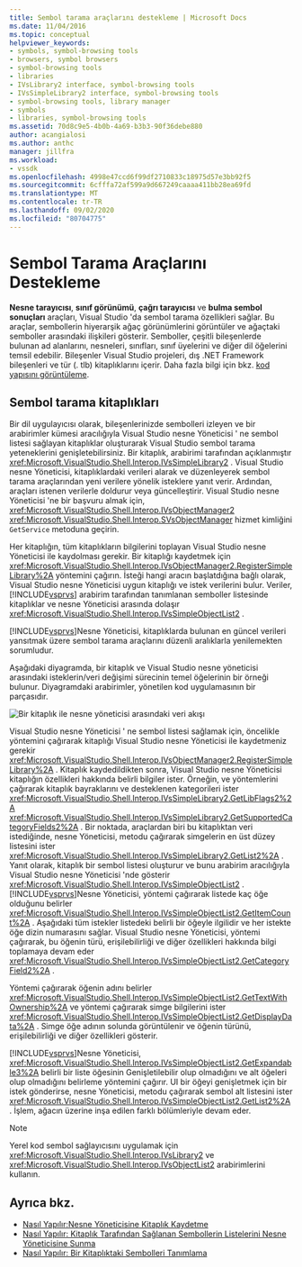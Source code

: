 ```yaml
---
title: Sembol tarama araçlarını destekleme | Microsoft Docs
ms.date: 11/04/2016
ms.topic: conceptual
helpviewer_keywords:
- symbols, symbol-browsing tools
- browsers, symbol browsers
- symbol-browsing tools
- libraries
- IVsLibrary2 interface, symbol-browsing tools
- IVsSimpleLibrary2 interface, symbol-browsing tools
- symbol-browsing tools, library manager
- symbols
- libraries, symbol-browsing tools
ms.assetid: 70d8c9e5-4b0b-4a69-b3b3-90f36debe880
author: acangialosi
ms.author: anthc
manager: jillfra
ms.workload:
- vssdk
ms.openlocfilehash: 4998e47ccd6f99df2710833c18975d57e3bb92f5
ms.sourcegitcommit: 6cfffa72af599a9d667249caaaa411bb28ea69fd
ms.translationtype: MT
ms.contentlocale: tr-TR
ms.lasthandoff: 09/02/2020
ms.locfileid: "80704775"
---
```

# <a name="supporting-symbol-browsing-tools"></a>Sembol Tarama Araçlarını Destekleme
**Nesne tarayıcısı**, **sınıf görünümü**, **çağrı tarayıcısı** ve **bulma sembol sonuçları** araçları, Visual Studio 'da sembol tarama özellikleri sağlar. Bu araçlar, sembollerin hiyerarşik ağaç görünümlerini görüntüler ve ağaçtaki semboller arasındaki ilişkileri gösterir. Semboller, çeşitli bileşenlerde bulunan ad alanlarını, nesneleri, sınıfları, sınıf üyelerini ve diğer dil öğelerini temsil edebilir. Bileşenler Visual Studio projeleri, dış .NET Framework bileşenleri ve tür (. tlb) kitaplıklarını içerir. Daha fazla bilgi için bkz. [kod yapısını görüntüleme](../../ide/viewing-the-structure-of-code.md).

## <a name="symbol-browsing-libraries"></a>Sembol tarama kitaplıkları
 Bir dil uygulayıcısı olarak, bileşenlerinizde sembolleri izleyen ve bir arabirimler kümesi aracılığıyla Visual Studio nesne Yöneticisi ' ne sembol listesi sağlayan kitaplıklar oluşturarak Visual Studio sembol tarama yeteneklerini genişletebilirsiniz. Bir kitaplık, arabirimi tarafından açıklanmıştır <xref:Microsoft.VisualStudio.Shell.Interop.IVsSimpleLibrary2> . Visual Studio nesne Yöneticisi, kitaplıklardaki verileri alarak ve düzenleyerek sembol tarama araçlarından yeni verilere yönelik isteklere yanıt verir. Ardından, araçları istenen verilerle doldurur veya güncelleştirir. Visual Studio nesne Yöneticisi 'ne bir başvuru almak için, <xref:Microsoft.VisualStudio.Shell.Interop.IVsObjectManager2> <xref:Microsoft.VisualStudio.Shell.Interop.SVsObjectManager> hizmet kimliğini `GetService` metoduna geçirin.

 Her kitaplığın, tüm kitaplıkların bilgilerini toplayan Visual Studio nesne Yöneticisi ile kaydolması gerekir. Bir kitaplığı kaydetmek için <xref:Microsoft.VisualStudio.Shell.Interop.IVsObjectManager2.RegisterSimpleLibrary%2A> yöntemini çağırın. İsteği hangi aracın başlatdığına bağlı olarak, Visual Studio nesne Yöneticisi uygun kitaplığı ve istek verilerini bulur. Veriler, [!INCLUDE[vsprvs](../../code-quality/includes/vsprvs_md.md)] arabirim tarafından tanımlanan semboller listesinde kitaplıklar ve nesne Yöneticisi arasında dolaşır <xref:Microsoft.VisualStudio.Shell.Interop.IVsSimpleObjectList2> .

 [!INCLUDE[vsprvs](../../code-quality/includes/vsprvs_md.md)]Nesne Yöneticisi, kitaplıklarda bulunan en güncel verileri yansıtmak üzere sembol tarama araçlarını düzenli aralıklarla yenilemekten sorumludur.

 Aşağıdaki diyagramda, bir kitaplık ve Visual Studio nesne yöneticisi arasındaki isteklerin/veri değişimi sürecinin temel öğelerinin bir örneği bulunur. Diyagramdaki arabirimler, yönetilen kod uygulamasının bir parçasıdır.

 ![Bir kitaplık ile nesne yöneticisi arasındaki veri akışı](../../extensibility/internals/media/callbrowserdiagram.gif "CallBrowserDiagram")

 Visual Studio nesne Yöneticisi ' ne sembol listesi sağlamak için, öncelikle yöntemini çağırarak kitaplığı Visual Studio nesne Yöneticisi ile kaydetmeniz gerekir <xref:Microsoft.VisualStudio.Shell.Interop.IVsObjectManager2.RegisterSimpleLibrary%2A> . Kitaplık kaydedildikten sonra, Visual Studio nesne Yöneticisi kitaplığın özellikleri hakkında belirli bilgiler ister. Örneğin, ve yöntemlerini çağırarak kitaplık bayraklarını ve desteklenen kategorileri ister <xref:Microsoft.VisualStudio.Shell.Interop.IVsSimpleLibrary2.GetLibFlags2%2A> <xref:Microsoft.VisualStudio.Shell.Interop.IVsSimpleLibrary2.GetSupportedCategoryFields2%2A> . Bir noktada, araçlardan biri bu kitaplıktan veri istediğinde, nesne Yöneticisi, metodu çağırarak simgelerin en üst düzey listesini ister <xref:Microsoft.VisualStudio.Shell.Interop.IVsSimpleLibrary2.GetList2%2A> . Yanıt olarak, kitaplık bir sembol listesi oluşturur ve bunu arabirim aracılığıyla Visual Studio nesne Yöneticisi 'nde gösterir <xref:Microsoft.VisualStudio.Shell.Interop.IVsSimpleObjectList2> . [!INCLUDE[vsprvs](../../code-quality/includes/vsprvs_md.md)]Nesne Yöneticisi, yöntemi çağırarak listede kaç öğe olduğunu belirler <xref:Microsoft.VisualStudio.Shell.Interop.IVsSimpleObjectList2.GetItemCount%2A> . Aşağıdaki tüm istekler listedeki belirli bir öğeyle ilgilidir ve her istekte öğe dizin numarasını sağlar. Visual Studio nesne Yöneticisi, yöntemi çağırarak, bu öğenin türü, erişilebilirliği ve diğer özellikleri hakkında bilgi toplamaya devam eder <xref:Microsoft.VisualStudio.Shell.Interop.IVsSimpleObjectList2.GetCategoryField2%2A> .

 Yöntemi çağırarak öğenin adını belirler <xref:Microsoft.VisualStudio.Shell.Interop.IVsSimpleObjectList2.GetTextWithOwnership%2A> ve yöntemi çağırarak simge bilgilerini ister <xref:Microsoft.VisualStudio.Shell.Interop.IVsSimpleObjectList2.GetDisplayData%2A> . Simge öğe adının solunda görüntülenir ve öğenin türünü, erişilebilirliği ve diğer özellikleri gösterir.

 [!INCLUDE[vsprvs](../../code-quality/includes/vsprvs_md.md)]Nesne Yöneticisi, <xref:Microsoft.VisualStudio.Shell.Interop.IVsSimpleObjectList2.GetExpandable3%2A> belirli bir liste öğesinin Genişletilebilir olup olmadığını ve alt öğeleri olup olmadığını belirleme yöntemini çağırır. UI bir öğeyi genişletmek için bir istek gönderirse, nesne Yöneticisi, metodu çağırarak sembol alt listesini ister <xref:Microsoft.VisualStudio.Shell.Interop.IVsSimpleObjectList2.GetList2%2A> . İşlem, ağacın üzerine inşa edilen farklı bölümleriyle devam eder.

> [!NOTE]
> Yerel kod sembol sağlayıcısını uygulamak için <xref:Microsoft.VisualStudio.Shell.Interop.IVsLibrary2> ve <xref:Microsoft.VisualStudio.Shell.Interop.IVsObjectList2> arabirimlerini kullanın.

## <a name="see-also"></a>Ayrıca bkz.
- [Nasıl Yapılır:Nesne Yöneticisine Kitaplık Kaydetme](../../extensibility/internals/how-to-register-a-library-with-the-object-manager.md)
- [Nasıl Yapılır: Kitaplık Tarafından Sağlanan Sembollerin Listelerini Nesne Yöneticisine Sunma](../../extensibility/internals/how-to-expose-lists-of-symbols-provided-by-the-library-to-the-object-manager.md)
- [Nasıl Yapılır: Bir Kitaplıktaki Sembolleri Tanımlama](../../extensibility/internals/how-to-identify-symbols-in-a-library.md)
